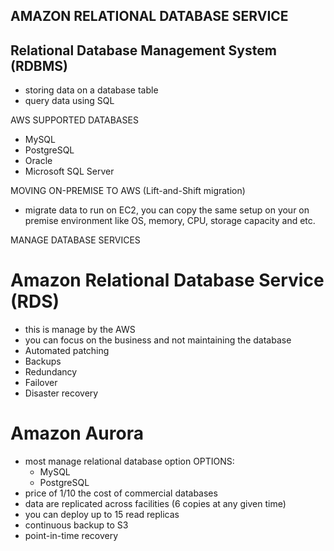 ## AMAZON RELATIONAL DATABASE SERVICE

## Relational Database Management System (RDBMS)
- storing data on a database table
- query data using SQL

AWS SUPPORTED DATABASES
- MySQL
- PostgreSQL
- Oracle
- Microsoft SQL Server

MOVING ON-PREMISE TO AWS (Lift-and-Shift migration)
- migrate data to run on EC2, you can copy the same setup on your on premise environment
like OS, memory, CPU, storage capacity and etc.

MANAGE DATABASE SERVICES
# Amazon Relational Database Service (RDS)
- this is manage by the AWS
- you can focus on the business and not maintaining the database
- Automated patching
- Backups
- Redundancy
- Failover
- Disaster recovery


# Amazon Aurora
- most manage relational database option
OPTIONS:
  - MySQL
  - PostgreSQL
- price of 1/10 the cost of commercial databases
- data are replicated across facilities (6 copies at any given time)
- you can deploy up to 15 read replicas
- continuous backup to S3
- point-in-time recovery
